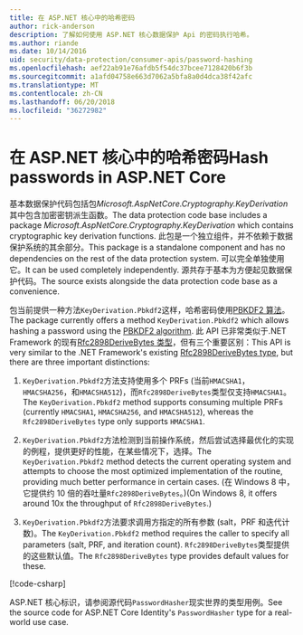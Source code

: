 ```yaml
---
title: 在 ASP.NET 核心中的哈希密码
author: rick-anderson
description: 了解如何使用 ASP.NET 核心数据保护 Api 的密码执行哈希。
ms.author: riande
ms.date: 10/14/2016
uid: security/data-protection/consumer-apis/password-hashing
ms.openlocfilehash: aef22ab91e76afdb5f54dc37bcee7128420b6f3b
ms.sourcegitcommit: a1afd04758e663d7062a5bfa8a0d4dca38f42afc
ms.translationtype: MT
ms.contentlocale: zh-CN
ms.lasthandoff: 06/20/2018
ms.locfileid: "36272982"
---
```

# <a name="hash-passwords-in-aspnet-core"></a><span data-ttu-id="9078c-103">在 ASP.NET 核心中的哈希密码</span><span class="sxs-lookup"><span data-stu-id="9078c-103">Hash passwords in ASP.NET Core</span></span>

<span data-ttu-id="9078c-104">基本数据保护代码包括包*Microsoft.AspNetCore.Cryptography.KeyDerivation*其中包含加密密钥派生函数。</span><span class="sxs-lookup"><span data-stu-id="9078c-104">The data protection code base includes a package *Microsoft.AspNetCore.Cryptography.KeyDerivation* which contains cryptographic key derivation functions.</span></span> <span data-ttu-id="9078c-105">此包是一个独立组件，并不依赖于数据保护系统的其余部分。</span><span class="sxs-lookup"><span data-stu-id="9078c-105">This package is a standalone component and has no dependencies on the rest of the data protection system.</span></span> <span data-ttu-id="9078c-106">可以完全单独使用它。</span><span class="sxs-lookup"><span data-stu-id="9078c-106">It can be used completely independently.</span></span> <span data-ttu-id="9078c-107">源共存于基本为方便起见数据保护代码。</span><span class="sxs-lookup"><span data-stu-id="9078c-107">The source exists alongside the data protection code base as a convenience.</span></span>

<span data-ttu-id="9078c-108">包当前提供一种方法`KeyDerivation.Pbkdf2`这样，哈希密码使用[PBKDF2 算法](https://tools.ietf.org/html/rfc2898#section-5.2)。</span><span class="sxs-lookup"><span data-stu-id="9078c-108">The package currently offers a method `KeyDerivation.Pbkdf2` which allows hashing a password using the [PBKDF2 algorithm](https://tools.ietf.org/html/rfc2898#section-5.2).</span></span> <span data-ttu-id="9078c-109">此 API 已非常类似于.NET Framework 的现有[Rfc2898DeriveBytes 类型](/dotnet/api/system.security.cryptography.rfc2898derivebytes)，但有三个重要区别：</span><span class="sxs-lookup"><span data-stu-id="9078c-109">This API is very similar to the .NET Framework's existing [Rfc2898DeriveBytes type](/dotnet/api/system.security.cryptography.rfc2898derivebytes), but there are three important distinctions:</span></span>

1. <span data-ttu-id="9078c-110">`KeyDerivation.Pbkdf2`方法支持使用多个 PRFs (当前`HMACSHA1`， `HMACSHA256`，和`HMACSHA512`)，而`Rfc2898DeriveBytes`类型仅支持`HMACSHA1`。</span><span class="sxs-lookup"><span data-stu-id="9078c-110">The `KeyDerivation.Pbkdf2` method supports consuming multiple PRFs (currently `HMACSHA1`, `HMACSHA256`, and `HMACSHA512`), whereas the `Rfc2898DeriveBytes` type only supports `HMACSHA1`.</span></span>

2. <span data-ttu-id="9078c-111">`KeyDerivation.Pbkdf2`方法检测到当前操作系统，然后尝试选择最优化的实现的例程，提供更好的性能，在某些情况下，选择。</span><span class="sxs-lookup"><span data-stu-id="9078c-111">The `KeyDerivation.Pbkdf2` method detects the current operating system and attempts to choose the most optimized implementation of the routine, providing much better performance in certain cases.</span></span> <span data-ttu-id="9078c-112">(在 Windows 8 中，它提供约 10 倍的吞吐量`Rfc2898DeriveBytes`。)</span><span class="sxs-lookup"><span data-stu-id="9078c-112">(On Windows 8, it offers around 10x the throughput of `Rfc2898DeriveBytes`.)</span></span>

3. <span data-ttu-id="9078c-113">`KeyDerivation.Pbkdf2`方法要求调用方指定的所有参数 (salt，PRF 和迭代计数)。</span><span class="sxs-lookup"><span data-stu-id="9078c-113">The `KeyDerivation.Pbkdf2` method requires the caller to specify all parameters (salt, PRF, and iteration count).</span></span> <span data-ttu-id="9078c-114">`Rfc2898DeriveBytes`类型提供的这些默认值。</span><span class="sxs-lookup"><span data-stu-id="9078c-114">The `Rfc2898DeriveBytes` type provides default values for these.</span></span>

[!code-csharp[](password-hashing/samples/passwordhasher.cs)]

<span data-ttu-id="9078c-115">ASP.NET 核心标识，请参阅源代码`PasswordHasher`现实世界的类型用例。</span><span class="sxs-lookup"><span data-stu-id="9078c-115">See the source code for ASP.NET Core Identity's `PasswordHasher` type for a real-world use case.</span></span>
